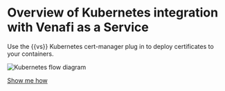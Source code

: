 # Overview of Kubernetes integration with Venafi as a Service

Use the {{vs}} Kubernetes cert-manager plug in to deploy certificates to your
containers.

![Kubernetes flow diagram](Kubernetes_flow_diagram.png)

[Show me how](t-Kubernetes-configuring.md)